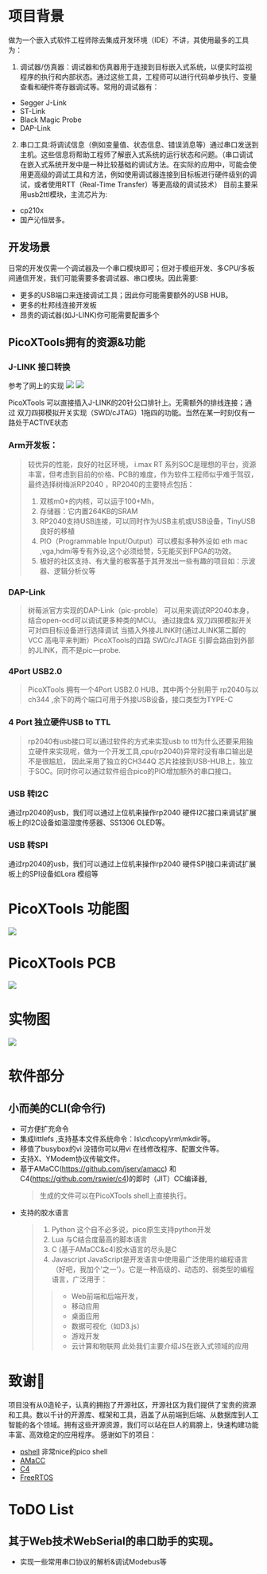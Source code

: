 # 项目背景
做为一个嵌入式软件工程师除去集成开发环境（IDE）不讲，其使用最多的工具为：
1. 调试器/仿真器：调试器和仿真器用于连接到目标嵌入式系统，以便实时监视程序的执行和内部状态。通过这些工具，工程师可以进行代码单步执行、变量查看和硬件寄存器调试等。常用的调试器有： 
- Segger J-Link 
- ST-Link
- Black Magic Probe
- DAP-Link
2. 串口工具:将调试信息（例如变量值、状态信息、错误消息等）通过串口发送到主机。这些信息将帮助工程师了解嵌入式系统的运行状态和问题。（串口调试在嵌入式系统开发中是一种比较基础的调试方法。在实际的应用中，可能会使用更高级的调试工具和方法，例如使用调试器连接到目标板进行硬件级别的调试，或者使用RTT（Real-Time Transfer）等更高级的调试技术）
目前主要采用usb2ttl模块，主流芯片为:
- cp210x
- 国产沁恒居多。

## 开发场景
日常的开发仅需一个调试器及一个串口模块即可；但对于模组开发、多CPU/多板间通信开发，我们可能需要多套调试器、串口模块。因此需要:
- 更多的USB端口来连接调试工具；因此你可能需要额外的USB HUB。
- 更多的杜邦线连接开发板
- 昂贵的调试器(如J-LINK)你可能需要配置多个

## PicoXTools拥有的资源&功能
### J-LINK 接口转换

参考了网上的实现
    ![](JtagArm20Adapter_top.png)
    ![](JtagArmtop.png)

PicoXTools 可以直接插入J-LINK的20针公口排针上。无需额外的排线连接；通过 双刀四掷模拟开关实现（SWD/cJTAG）1拖四的功能。当然在某一时刻仅有一路处于ACTIVE状态


### Arm开发板：
> 较优异的性能，良好的社区环境，
> i.max RT 系列SOC是理想的平台，资源丰富，但考虑到目前的价格、PCB的难度，作为软件工程师似乎难于驾驭，最终选择树梅派RP2040 ，RP2040的主要特点包括：
>1. 双核m0+的内核，可以运于100+Mh，
>2. 存储器：它内置264KB的SRAM
>3. RP2040支持USB连接，可以同时作为USB主机或USB设备，TinyUSB 良好的移植
>4. PIO（Programmable Input/Output）可以模拟多种外设如 eth mac ,vga,hdmi等专有外设,这个必须给赞，5无能买到FPGA的功效。
>5. 极好的社区支持、有大量的极客基于其开发出一些有趣的项目如：示波器、逻辑分析仪等

### DAP-Link
> 树莓派官方实现的DAP-Link（pic-proble） 可以用来调试RP2040本身，结合open-ocd可以调试更多种类的MCU。
> 通过拨盘& 双刀四掷模拟开关可对四目标设备进行选择调试
> 当插入外接JLINK时(通过JLINK第二脚的VCC 高电平来判断）PicoXTools的四路 SWD/cJTAGE 引脚会路由到外部的JLINK，而不是pic—probe.

### 4Port USB2.0 
> PicoXTools 拥有一个4Port USB2.0 HUB，其中两个分别用于 rp2040与以ch344 ,余下的两个端口可用于外接USB设备，接口类型为TYPE-C

### 4 Port 独立硬件USB to TTL
> rp2040有usb接口可以通过软件的方式来实现usb to ttl为什么还要采用独立硬件来实现呢，做为一个开发工具,cpu(rp2040)异常时没有串口输出是不是很尴尬，
因此采用了独立的CH344Q 芯片挂接到USB-HUB上，独立于SOC。同时你可以通过软件组合pico的PIO增加额外的串口接口。


### USB 转I2C
通过rp2040的usb，我们可以通过上位机来操作rp2040 硬件I2C接口来调试扩展板上的I2C设备如温湿度传感器、SS1306 OLED等。
### USB 转SPI
通过rp2040的usb，我们可以通过上位机来操作rp2040 硬件SPI接口来调试扩展板上的SPI设备如Lora 模组等

# PicoXTools 功能图
![](Xfunctions.png)

# PicoXTools PCB
![](PicoXTools2.png)

# 实物图
![](realboard.png)


# 软件部分
## 小而美的CLI(命令行) 
- 可方便扩充命令
- 集成littlefs ,支持基本文件系统命令：ls\cd\copy\rm\mkdir等。
- 移值了busybox的vi 没错你可以用vi 在线修改程序、配置文件等。
- 支持X、YModem协议传输文件。
- 基于AMaCC(https://github.com/jserv/amacc)  和 C4(https://github.com/rswier/c4)的即时（JIT）CC编译器,
    > 生成的文件可以在PicoXTools shell上直接执行。
- 支持的胶水语言
  > 1. Python
    这个自不必多说，pico原生支持python开发
  > 2. Lua
    与C结合度最高的脚本语言
  > 3. C (基于AMaCC&c4)胶水语言的尽头是C
  > 2. Javascript
    JavaScript是开发语言中使用最广泛使用的编程语言（好吧，我加个'之一'）。它是一种高级的、动态的、弱类型的编程语言，广泛用于：
    >>  - Web前端和后端开发，
    >>  - 移动应用
    >>  - 桌面应用
    >>  - 数据可视化（如D3.js）
    >>  - 游戏开发
    >>  - 云计算和物联网
    此处我们主要介绍JS在嵌入式领域的应用
    
# 致谢🙏
项目没有从0造轮子，认真的拥抱了开源社区，开源社区为我们提供了宝贵的资源和工具。数以千计的开源库、框架和工具，涵盖了从前端到后端、从数据库到人工智能的各个领域。拥有这些开源资源，我们可以站在巨人的肩膀上，快速构建功能丰富、高效稳定的应用程序。
感谢如下的项目：
- [pshell](https://github.com/lurk101/pshell) 非常nice的pico shell 
- [AMaCC](https://github.com/jserv/amacc)
- [C4](https://github.com/rswier/c4)
- [FreeRTOS](https://github.com/FreeRTOS/FreeRTOS-Kernel)

# ToDO List
## 其于Web技术WebSerial的串口助手的实现。
- 实现一些常用串口协议的解析&调试Modebus等


